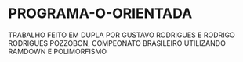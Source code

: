 # PROGRAMA-O-ORIENTADA
TRABALHO FEITO EM DUPLA POR GUSTAVO RODRIGUES E RODRIGO RODRIGUES POZZOBON, COMPEONATO BRASILEIRO UTILIZANDO RAMDOWN E POLIMORFISMO
